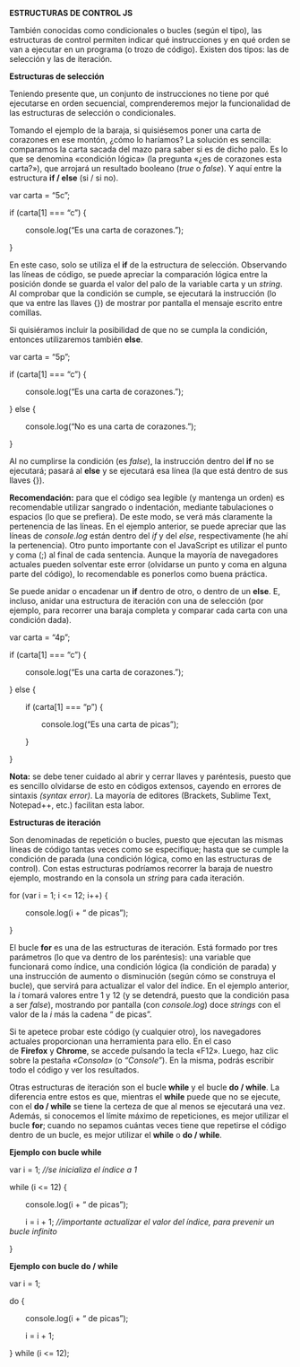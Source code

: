 **ESTRUCTURAS DE CONTROL JS**

También conocidas como condicionales o bucles (según el tipo), las estructuras de control permiten indicar qué instrucciones y en qué orden se van a ejecutar en un programa (o trozo de código). Existen dos tipos: las de selección y las de iteración.

**Estructuras de selección**

Teniendo presente que, un conjunto de instrucciones no tiene por qué ejecutarse en orden secuencial, comprenderemos mejor la funcionalidad de las estructuras de selección o condicionales.

Tomando el ejemplo de la baraja, si quisiésemos poner una carta de corazones en ese montón, ¿cómo lo haríamos? La solución es sencilla: comparamos la carta sacada del mazo para saber si es de dicho palo. Es lo que se denomina «condición lógica» (la pregunta «¿es de corazones esta carta?»), que arrojará un resultado booleano (*true* o *false*). Y aquí entre la estructura **if / else** (si / si no).

var carta = “5c”;

if (carta[1] === “c”) {

`    `console.log(“Es una carta de corazones.”);

}

En este caso, solo se utiliza el **if** de la estructura de selección. Observando las líneas de código, se puede apreciar la comparación lógica entre la posición donde se guarda el valor del palo de la variable carta y un *string*. Al comprobar que la condición se cumple, se ejecutará la instrucción (lo que va entre las llaves {}) de mostrar por pantalla el mensaje escrito entre comillas.

Si quisiéramos incluir la posibilidad de que no se cumpla la condición, entonces utilizaremos también **else**.

var carta = “5p”;

if (carta[1] === “c”) {

`    `console.log(“Es una carta de corazones.”);

} else {

`    `console.log(“No es una carta de corazones.”);

}

Al no cumplirse la condición (es *false*), la instrucción dentro del **if** no se ejecutará; pasará al **else** y se ejecutará esa línea (la que está dentro de sus llaves {}).

**Recomendación:** para que el código sea legible (y mantenga un orden) es recomendable utilizar sangrado o indentación, mediante tabulaciones o espacios (lo que se prefiera). De este modo, se verá más claramente la pertenencia de las líneas. En el ejemplo anterior, se puede apreciar que las líneas de *console.log* están dentro del *if* y del *else*, respectivamente (he ahí la pertenencia).
Otro punto importante con el JavaScript es utilizar el punto y coma (;) al final de cada sentencia. Aunque la mayoría de navegadores actuales pueden solventar este error (olvidarse un punto y coma en alguna parte del código), lo recomendable es ponerlos como buena práctica.

Se puede anidar o encadenar un **if** dentro de otro, o dentro de un **else**. E, incluso, anidar una estructura de iteración con una de selección (por ejemplo, para recorrer una baraja completa y comparar cada carta con una condición dada).

var carta = “4p”;

if (carta[1] === “c”) {

`    `console.log(“Es una carta de corazones.”);

} else {

`    `if (carta[1] === “p”) {

`        `console.log(“Es una carta de picas”);

`    `}

}

**Nota:** se debe tener cuidado al abrir y cerrar llaves y paréntesis, puesto que es sencillo olvidarse de esto en códigos extensos, cayendo en errores de sintaxis *(syntax error)*. La mayoría de editores (Brackets, Sublime Text, Notepad++, etc.) facilitan esta labor.

**Estructuras de iteración**

Son denominadas de repetición o bucles, puesto que ejecutan las mismas líneas de código tantas veces como se especifique; hasta que se cumple la condición de parada (una condición lógica, como en las estructuras de control). Con estas estructuras podríamos recorrer la baraja de nuestro ejemplo, mostrando en la consola un *string* para cada iteración.

for (var i = 1; i <= 12; i++) {

`    `console.log(i + “ de picas”);

}

El bucle **for** es una de las estructuras de iteración. Está formado por tres parámetros (lo que va dentro de los paréntesis): una variable que funcionará como índice, una condición lógica (la condición de parada) y una instrucción de aumento o disminución (según cómo se construya el bucle), que servirá para actualizar el valor del índice. En el ejemplo anterior, la *i* tomará valores entre 1 y 12 (y se detendrá, puesto que la condición pasa a ser *false*), mostrando por pantalla (con *console.log*) doce *strings* con el valor de la *i* más la cadena “ de picas”.

Si te apetece probar este código (y cualquier otro), los navegadores actuales proporcionan una herramienta para ello. En el caso de **Firefox** y **Chrome**, se accede pulsando la tecla «F12». Luego, haz clic sobre la pestaña *«Consola»* (o *“Console”*). En la misma, podrás escribir todo el código y ver los resultados.

Otras estructuras de iteración son el bucle **while** y el bucle **do / while**. La diferencia entre estos es que, mientras el **while** puede que no se ejecute, con el **do / while** se tiene la certeza de que al menos se ejecutará una vez. Además, si conocemos el límite máximo de repeticiones, es mejor utilizar el bucle **for**; cuando no sepamos cuántas veces tiene que repetirse el código dentro de un bucle, es mejor utilizar el **while** o **do / while**.

**Ejemplo con bucle while**

var i = 1; *//se inicializa el índice a 1*

while (i <= 12) {

`    `console.log(i + “ de picas”);

`    `i = i + 1; *//importante actualizar el valor del índice, para prevenir un bucle infinito*

}

**Ejemplo con bucle do / while**

var i = 1;

do {

`    `console.log(i + “ de picas”);

`    `i = i + 1;

} while (i <= 12);

